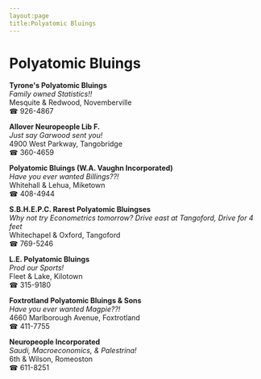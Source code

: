 ```yaml
---
layout:page
title:Polyatomic Bluings
---
```

# Polyatomic Bluings

**Tyrone's Polyatomic Bluings**  
_Family owned Statistics!!_  
Mesquite & Redwood, Novemberville  
☎ 926-4867



**Allover Neuropeople Lib F.**  
_Just say Garwood sent you!_  
4900 West Parkway, Tangobridge  
☎ 360-4659



**Polyatomic Bluings (W.A. Vaughn Incorporated)**  
_Have you ever wanted Billings??!_  
Whitehall & Lehua, Miketown  
☎ 408-4944



**S.B.H.E.P.C. Rarest Polyatomic Bluingses**  
_Why not try Econometrics tomorrow? 
Drive east at Tangoford, Drive for 4 feet_  
Whitechapel & Oxford, Tangoford  
☎ 769-5246



**L.E. Polyatomic Bluings**  
_Prod our Sports!_  
Fleet & Lake, Kilotown  
☎ 315-9180



**Foxtrotland Polyatomic Bluings & Sons**  
_Have you ever wanted Magpie??!_  
4660 Marlborough Avenue, Foxtrotland  
☎ 411-7755



**Neuropeople Incorporated**  
_Saudi, Macroeconomics, & Palestrina!_  
6th & Wilson, Romeoston  
☎ 611-8251



